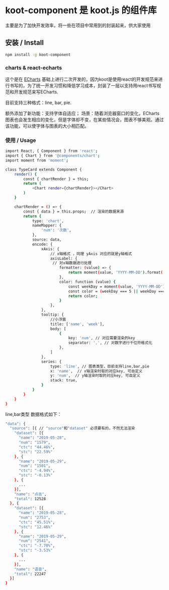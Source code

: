 # koot-component 是 koot.js 的组件库
主要是为了加快开发效率，将一些在项目中常用到的封装起来，供大家使用

## 安装 / Install

```sh
npm install -g koot-component
```

### charts & react-echarts
这个是在 [ECharts](https://github.com/apache/incubator-echarts) 基础上进行二次开发的，因为koot是使用react的开发规范来进行书写的，为了统一开发习惯和降低学习成本，封装了一层以支持用react书写规范和开发规范来写ECharts.

目前支持三种格式：line, bar, pie.

额外添加了新功能：支持字体自适应；
场景：随着浏览器窗口的变化，ECharts图表也会发生相应的变化，但是字体却不变，在某些情况会，图表不够美观。通过该功能，可以使字体与图表的大小相匹配。

### 使用 / Usage
```sh
import React, { Component } from 'react';
import { Chart } from '@components/chart';
import moment from 'moment';

class TypeCard extends Component {
    render() {
        const { chartRender } = this;
        return (
            <Chart render={chartRender}></Chart>
        )
    }

    chartRender = () => {
        const { data } = this.props;  // 渲染的数据来源
        return {
            type: 'chart',
            nameMapper: {
                'num': '次数',
            },
            source: data,
            encode: {
                xAxis: {
                    // x轴格式 ，同理 yAxis 对应的就是y轴格式
                    axisLabel: {
                     // 对x轴数据进行处理
                        formatter: (value) => {
                            return moment(value, 'YYYY-MM-DD').format('MM/DD')
                        },
                        color: function (value) {
                            const weekDay = moment(value, 'YYYY-MM-DD').weekday();
                            const color = (weekDay === 5 || weekDay === 6)  ? '#FF3400' : '#000000';
                            return color;
                        }
                    },
                },
                tooltip: {
                    //小浮窗
                    title: ['name', 'week'],
                    body: [
                        {
                            key: 'num', // 对应需要渲染的key
                            separator: ',', // 对数字进行千位符格式化
                        },
                    ]
                },
                series: {
                    type: 'line', // 图表类型，目前支持line,bar,pie
                    x: 'name',  // x轴渲染时取的对应key, 可自定义
                    y: 'num',  // y轴渲染时取的对应key, 可自定义
                    stack: true,
                }
            }
        }
    }
}
```

line,bar类型 数据格式如下：
```sh
"data": {
  "source": [{ // "source"和"dataset" 必须要有的，不然无法渲染
    "dataset": [{
      "name": "2019-05-28",
      "num": "1579",
      "ctc": "44.46%",
      "stc": "22.59%"
    }, {
      "name": "2019-05-29",
      "num": "1501",
      "ctc": "-4.94%",
      "stc": "-0.13%"
    }, {
      ...
    }],
    "name": "点击",
    "total": 12528
  }, {
    "dataset": [{
      "name": "2019-05-28",
      "num": "2753",
      "ctc": "45.51%",
      "stc": "12.46%"
    }, {
      "name": "2019-05-29",
      "num": "2541",
      "ctc": "-7.70%",
      "stc": "-3.53%"
    }, {
      ...
    }],
    "name": "语音",
    "total": 22247
  }]
}
  ```
